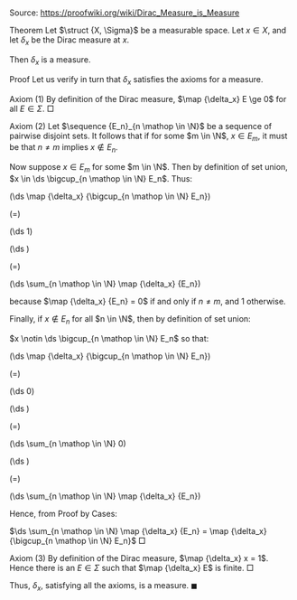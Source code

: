 # 

Source: https://proofwiki.org/wiki/Dirac_Measure_is_Measure



Theorem
Let $\struct {X, \Sigma}$ be a measurable space.
Let $x \in X$, and let $\delta_x$ be the Dirac measure at $x$.

Then $\delta_x$ is a measure.


Proof
Let us verify in turn that $\delta_x$ satisfies the axioms for a measure.


Axiom $(1)$
By definition of the Dirac measure, $\map {\delta_x} E \ge 0$ for all $E \in \Sigma$.
$\Box$


Axiom $(2)$
Let $\sequence {E_n}_{n \mathop \in \N}$ be a sequence of pairwise disjoint sets.
It follows that if for some $m \in \N$, $x \in E_m$, it must be that $n \ne m$ implies $x \notin E_n$.

Now suppose $x \in E_m$ for some $m \in \N$.
Then by definition of set union, $x \in \ds \bigcup_{n \mathop \in \N} E_n$.
Thus:














\(\ds \map {\delta_x} {\bigcup_{n \mathop \in \N} E_n}\)

\(=\)







\(\ds 1\)




















\(\ds \)

\(=\)







\(\ds \sum_{n \mathop \in \N} \map {\delta_x} {E_n}\)









because $\map {\delta_x} {E_n} = 0$ if and only if $n \ne m$, and $1$ otherwise.

Finally, if $x \notin E_n$ for all $n \in \N$, then by definition of set union:

$x \notin \ds \bigcup_{n \mathop \in \N} E_n$
so that:














\(\ds \map {\delta_x} {\bigcup_{n \mathop \in \N} E_n}\)

\(=\)







\(\ds 0\)




















\(\ds \)

\(=\)







\(\ds \sum_{n \mathop \in \N} 0\)




















\(\ds \)

\(=\)







\(\ds \sum_{n \mathop \in \N} \map {\delta_x} {E_n}\)










Hence, from Proof by Cases:

$\ds \sum_{n \mathop \in \N} \map {\delta_x} {E_n} = \map {\delta_x} {\bigcup_{n \mathop \in \N} E_n}$
$\Box$


Axiom $(3)$
By definition of the Dirac measure, $\map {\delta_x} x = 1$.
Hence there is an $E \in \Sigma$ such that $\map {\delta_x} E$ is finite.
$\Box$

Thus, $\delta_x$, satisfying all the axioms, is a measure.
$\blacksquare$






